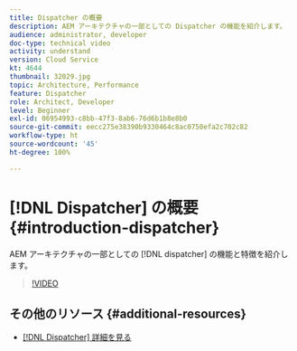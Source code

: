 ```yaml
---
title: Dispatcher の概要
description: AEM アーキテクチャの一部としての Dispatcher の機能を紹介します。
audience: administrator, developer
doc-type: technical video
activity: understand
version: Cloud Service
kt: 4644
thumbnail: 32029.jpg
topic: Architecture, Performance
feature: Dispatcher
role: Architect, Developer
level: Beginner
exl-id: 06954993-c8bb-47f3-8ab6-76d6b1b8e8b0
source-git-commit: eecc275e38390b9330464c8ac0750efa2c702c82
workflow-type: ht
source-wordcount: '45'
ht-degree: 100%

---
```


# [!DNL Dispatcher] の概要 {#introduction-dispatcher}

AEM アーキテクチャの一部としての [!DNL dispatcher] の機能と特徴を紹介します。

>[!VIDEO](https://video.tv.adobe.com/v/32029?quality=12&learn=on)

## その他のリソース {#additional-resources}

* [[!DNL Dispatcher] 詳細を見る](https://experienceleague.adobe.com/docs/experience-manager-dispatcher/using/dispatcher.html?lang=ja)
